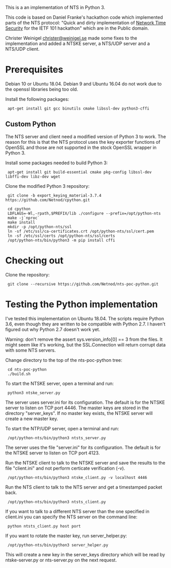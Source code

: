 This is a an implementation of NTS in Python 3.

This code is based on Daniel Franke's hackathon code which implemented
parts of the NTS protocol: "Quick and dirty implementation of [Network
Time Security](https://github.com/dfoxfranke/nts) for the IETF 101
hackathon" which are in the Public domain.

Christer Weinigel <christer@weinigel.se> made some fixes to the
implementation and added a NTSKE server, a NTS/UDP server and a
NTS/UDP client.

Prerequisites
=============

Debian 10 or Ubuntu 18.04.  Debian 9 and Ubuntu 16.04 do not work due
to the openssl libraries being too old.

Install the following packages:

```
 apt-get install git gcc binutils cmake libssl-dev python3-cffi
```

Custom Python
-------------

The NTS server and client need a modified version of Python 3 to work.
The reason for this is that the NTS protocol uses the key exporter
functions of OpenSSL and those are not supported in the stock OpenSSL
wrapper in Python 3.

Install some packages needed to build Python 3:

```
 apt-get install git build-essential cmake pkg-config libssl-dev libffi-dev libz-dev wget
```

Clone the modified Python 3 repository:

```
 git clone -b export_keying_material-3.7.4 https://github.com/Netnod/cpython.git

 cd cpython
 LDFLAGS=-Wl,-rpath,$PREFIX/lib ./configure --prefix=/opt/python-nts
 make -j`nproc`
 make install
 mkdir -p /opt/python-nts/ssl
 ln -sf /etc/ssl/ca-certificates.crt /opt/python-nts/ssl/cert.pem
 ln -sf /etc/ssl/certs /opt/python-nts/ssl/certs
 /opt/python-nts/bin/python3 -m pip install cffi
```

Checking out
============

Clone the repository:

```
 git clone --recursive https://github.com/Netnod/nts-poc-python.git
```

Testing the Python implementation
=================================

I've tested this implementation on Ubuntu 18.04.  The scripts require
Python 3.6, even though they are written to be compatible with Python
2.7.  I haven't figured out why Python 2.7 doesn't work yet.

Warning: don't remove the assert sys.version_info[0] == 3 from the
files.  It might seem like it's working, but the SSL.Connection will
return corrupt data with some NTS servers.

Change directory to the top of the nts-poc-python tree:

```
 cd nts-poc-python
 ./build.sh
```

To start the NTSKE server, open a terminal and run:

```
 python3 ntske_server.py
```

The server uses server.ini for its configuration.  The default is for
the NTSKE server to listen on TCP port 4446.  The master keys are
stored in the directory "server_keys".  If no master key exists, the
NTSKE server will create a new master key.

To start the NTP/UDP server, open a terminal and run:

```
 /opt/python-nts/bin/python3 ntsts_server.py
```

The server uses the file "server.ini" for its configuration.  The
default is for the NTSKE server to listen on TCP port 4123.

Run the NTSKE client to talk to the NTSKE server and save the results
to the file "client.ini" and not perform certicate verification (-v).

```
 /opt/python-nts/bin/python3 ntske_client.py -v localhost 4446
```

Run the NTS client to talk to the NTS server and get a timestamped
packet back.

```
 /opt/python-nts/bin/python3 ntsts_client.py
```

If you want to talk to a different NTS server than the one specified
in client.ini you can specify the NTS server on the command line:

```
 python ntsts_client.py host port
```

If you want to rotate the master key, run server_helper.py:

```
 /opt/python-nts/bin/python3 server_helper.py
```

This will create a new key in the server_keys directory which will be
read by ntske-server.py or nts-server.py on the next request.
